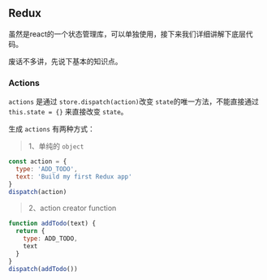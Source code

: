 Redux
-----

虽然是react的一个状态管理库，可以单独使用，接下来我们详细讲解下底层代码。

废话不多讲，先说下基本的知识点。

### Actions ###

`actions` 是通过 `store.dispatch(action)`改变 `state`的唯一方法，不能直接通过 `this.state = {}` 来直接改变 `state`。

生成 `actions` 有两种方式：

> 1、单纯的 `object`

~~~js
const action = {
  type: 'ADD_TODO',
  text: 'Build my first Redux app'
}
dispatch(action)
~~~

> 2、action creator function

~~~js
function addTodo(text) {
  return {
    type: ADD_TODO,
    text
  }
}
dispatch(addTodo())
~~~
